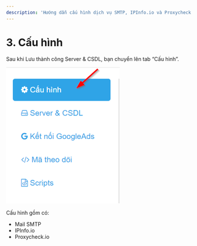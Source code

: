 ```yaml
---
description: 'Hướng dẫn cấu hình dịch vụ SMTP, IPInfo.io và Proxycheck.io'
---
```


# 3. Cấu hình

Sau khi Lưu thành công Server & CSDL, bạn chuyển lên tab “Cấu hình”.

![](../../.gitbook/assets/tab-cau_hinh.png)

Cấu hình gồm có:

* Mail SMTP
* IPInfo.io
* Proxycheck.io

